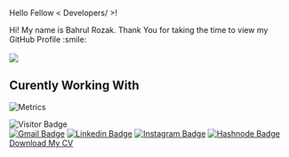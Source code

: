 Hello Fellow < Developers/ >!
<div size='20px'> Hi! My name is Bahrul Rozak. Thank You for taking the time to view my GitHub Profile :smile:</div>


<br>
<div>
    <img src="https://activity-graph.herokuapp.com/graph?username=Bahrul-Rozak&theme=xcode&area=true" />    
</div>
<!-- ![](https://github.com/Bahrul-Rozak/Bahrul-Rozak/blob/master/Hero.png)  -->
 
<!-- <p align='center'>

</p> -->

<h2> Curently Working With </h2>

![Metrics](https://metrics.lecoq.io/Bahrul-Rozak?template=terminal&base.header=0&base.activity=0&base.repositories=0&base.metadata=0&languages=1&languages.limit=8&languages.colors=github&languages.threshold=0%25&config.timezone=America%2FToronto)


![Visitor Badge](https://visitor-badge.laobi.icu/badge?page_id=Bahrul-Rozak)
<br>
[![Gmail Badge](https://img.shields.io/badge/-Gmail-white?style=plastic&logo=Gmail&link=mailto:@gmail.com)](mailto:@gmail.com)
[![Linkedin Badge](https://img.shields.io/badge/-LinkedIn-blue?style=plastic&logo=Linkedin&link=https://id.linkedin.com/in/bahrul-rozak-a89317212)](https://id.linkedin.com/in/bahrul-rozak-a89317212) 
[![Instagram Badge](https://img.shields.io/badge/-Instagram-white?style=plastic&logo=instagram&link=https://www.instagram.com/rozak.js/)](https://www.instagram.com/rozak.js/)
[![Hashnode Badge](https://img.shields.io/badge/-Hashnode-blue?style=plastic&logo=Hashnode&link=https://hashnode.com/@Rozak1453)](https://hashnode.com/@Rozak1453)
<br>
[Download My CV](https://bahrul-rozak.github.io/CV/images/CV-Bahrul-Rozak.pdf)





